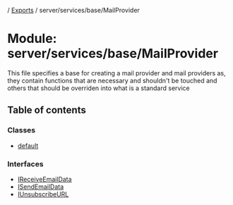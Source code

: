 [](../README.md) / [Exports](../modules.md) / server/services/base/MailProvider

# Module: server/services/base/MailProvider

This file specifies a base for creating a mail provider
and mail providers as, they contain functions that are
necessary and shouldn't be touched and others that should
be overriden into what is a standard service

## Table of contents

### Classes

- [default](../classes/server_services_base_mailprovider.default.md)

### Interfaces

- [IReceiveEmailData](../interfaces/server_services_base_mailprovider.ireceiveemaildata.md)
- [ISendEmailData](../interfaces/server_services_base_mailprovider.isendemaildata.md)
- [IUnsubscribeURL](../interfaces/server_services_base_mailprovider.iunsubscribeurl.md)
